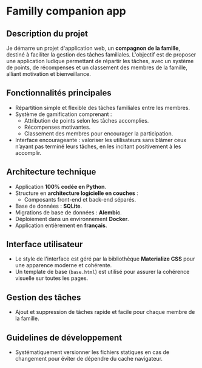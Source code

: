# Familly companion app

## Description du projet

Je démarre un projet d'application web, un **compagnon de la famille**, destiné à faciliter la gestion des tâches familiales. L'objectif est de proposer une application ludique permettant de répartir les tâches, avec un système de points, de récompenses et un classement des membres de la famille, alliant motivation et bienveillance.

## Fonctionnalités principales

- Répartition simple et flexible des tâches familiales entre les membres.
- Système de gamification comprenant :
    - Attribution de points selon les tâches accomplies.
    - Récompenses motivantes.
    - Classement des membres pour encourager la participation.
- Interface encourageante : valoriser les utilisateurs sans blâmer ceux n’ayant pas terminé leurs tâches, en les incitant positivement à les accomplir.


## Architecture technique

- Application **100% codée en Python**.
- Structure en **architecture logicielle en couches** :
    - Composants front-end et back-end séparés.
- Base de données : **SQLite**.
- Migrations de base de données : **Alembic**.
- Déploiement dans un environnement **Docker**.
- Application entièrement en **français**.


## Interface utilisateur

- Le style de l'interface est géré par la bibliothèque **Materialize CSS** pour une apparence moderne et cohérente.
- Un template de base (`base.html`) est utilisé pour assurer la cohérence visuelle sur toutes les pages.


## Gestion des tâches

- Ajout et suppression de tâches rapide et facile pour chaque membre de la famille.


## Guidelines de développement

- Systématiquement versionner les fichiers statiques en cas de changement pour éviter de dépendre du cache navigateur.

